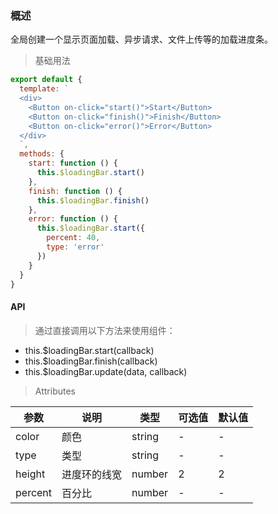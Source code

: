 ### 概述

全局创建一个显示页面加载、异步请求、文件上传等的加载进度条。

> 基础用法

```js
export default {
  template: `
  <div>
    <Button on-click="start()">Start</Button>
    <Button on-click="finish()">Finish</Button>
    <Button on-click="error()">Error</Button>
  </div>
  `,
  methods: {
    start: function () {
      this.$loadingBar.start()
    },
    finish: function () {
      this.$loadingBar.finish()
    },
    error: function () {
      this.$loadingBar.start({
        percent: 40,
        type: 'error'
      })
    }
  }
}
```

#### API

> 通过直接调用以下方法来使用组件：

- this.$loadingBar.start(callback)
- this.$loadingBar.finish(callback)
- this.$loadingBar.update(data, callback)

> Attributes

参数 | 说明 | 类型 | 可选值 | 默认值
---|---|---|---|---
color | 颜色 | string | - | -
type | 类型 | string | - | -
height | 进度环的线宽 | number | 2 | 2
percent | 百分比 | number | - | -